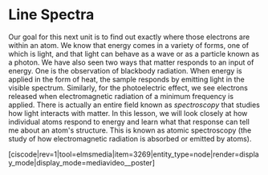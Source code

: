 <div style="float:right;margin:auto"><ebook-button title="Atomic Structure" link="https://genchem.science.psu.edu/02-1-line-spectra"></ebook-button></div>


# Line Spectra

Our goal for this next unit is to find out exactly where those electrons are within an atom.  We know that energy comes in a variety of forms, one of which is light, and that light can behave as a wave or as a particle known as a photon.  We have also seen two ways that matter responds to an input of energy.  One is the observation of blackbody radiation.  When energy is applied in the form of heat, the sample responds by emitting light in the visible spectrum.  Similarly, for the photoelectric effect, we see electrons released when electromagnetic radiation of a minimum frequency is applied.   There is actually an entire field known as _spectroscopy_ that studies how light interacts with matter.  In this lesson, we will look closely at how individual atoms respond to energy and learn what that response can tell me about an atom's structure.  This is known as atomic spectroscopy (the study of how electromagnetic radiation is absorbed or emitted by atoms). 


[ciscode|rev=1|tool=elmsmedia|item=3269|entity_type=node|render=display_mode|display_mode=mediavideo__poster]

<houck-math> </houck-math>